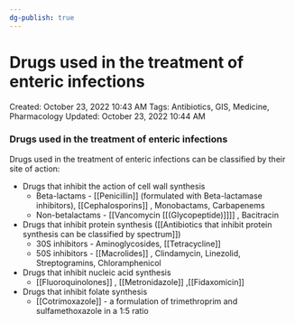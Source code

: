 ```yaml
---
dg-publish: true
---
```


# Drugs used in the treatment of enteric infections

Created: October 23, 2022 10:43 AM
Tags: Antibiotics, GIS, Medicine, Pharmacology
Updated: October 23, 2022 10:44 AM

### Drugs used in the treatment of enteric infections

Drugs used in the treatment of enteric infections can be classified by their site of action:

- Drugs that inhibit the action of cell wall synthesis
    - Beta-lactams - [[Penicillin]]  (formulated with Beta-lactamase inhibitors), [[Cephalosporins]] , Monobactams, Carbapenems
    - Non-betalactams - [[Vancomycin [[(Glycopeptide)]]]] , Bacitracin
- Drugs that inhibit protein synthesis ([[Antibiotics that inhibit protein synthesis can be classified by spectrum]])
    - 30S inhibitors - Aminoglycosides, [[Tetracycline]]
    - 50S inhibitors - [[Macrolides]] , Clindamycin, Linezolid, Streptogramins, Chloramphenicol
- Drugs that inhibit nucleic acid synthesis
    - [[Fluoroquinolones]] , [[Metronidazole]] ,[[Fidaxomicin]]
- Drugs that inhibit folate synthesis
    - [[Cotrimoxazole]]  - a formulation of trimethroprim and sulfamethoxazole in a 1:5 ratio